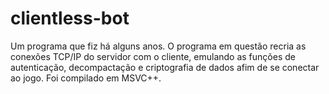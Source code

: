 # clientless-bot

Um programa que fiz há alguns anos. O programa em questão recria as conexões TCP/IP do servidor com o cliente, emulando as funções de autenticação, decompactação e criptografia de dados afim de se conectar ao jogo. Foi compilado em MSVC++.
